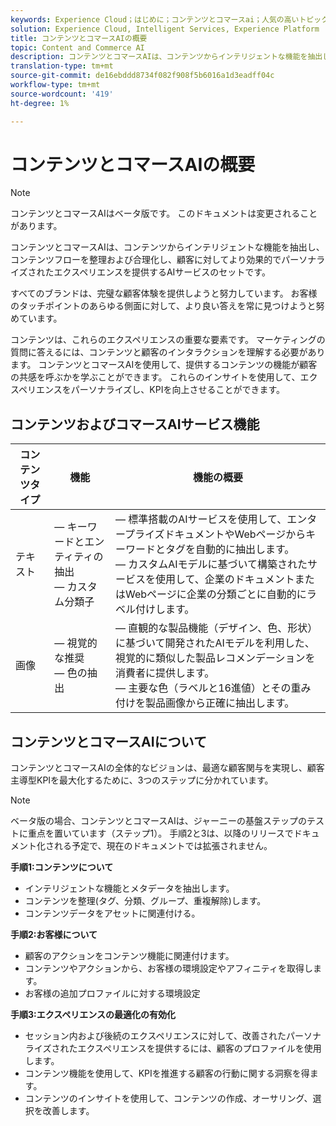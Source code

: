 ```yaml
---
keywords: Experience Cloud；はじめに；コンテンツとコマースai；人気の高いトピック；インテリジェントサービス；ccai
solution: Experience Cloud, Intelligent Services, Experience Platform
title: コンテンツとコマースAIの概要
topic: Content and Commerce AI
description: コンテンツとコマースAIは、コンテンツからインテリジェントな機能を抽出し、コンテンツの整理、合理化を行い、顧客に対して効果的でパーソナライズされたエクスペリエンスを提供するAIサービスのセットです。
translation-type: tm+mt
source-git-commit: de16ebddd8734f082f908f5b6016a1d3eadff04c
workflow-type: tm+mt
source-wordcount: '419'
ht-degree: 1%

---
```



# コンテンツとコマースAIの概要

>[!NOTE]
>
>コンテンツとコマースAIはベータ版です。 このドキュメントは変更されることがあります。

コンテンツとコマースAIは、コンテンツからインテリジェントな機能を抽出し、コンテンツフローを整理および合理化し、顧客に対してより効果的でパーソナライズされたエクスペリエンスを提供するAIサービスのセットです。

すべてのブランドは、完璧な顧客体験を提供しようと努力しています。 お客様のタッチポイントのあらゆる側面に対して、より良い答えを常に見つけようと努めています。

コンテンツは、これらのエクスペリエンスの重要な要素です。 マーケティングの質問に答えるには、コンテンツと顧客のインタラクションを理解する必要があります。 コンテンツとコマースAIを使用して、提供するコンテンツの機能が顧客の共感を呼ぶかを学ぶことができます。 これらのインサイトを使用して、エクスペリエンスをパーソナライズし、KPIを向上させることができます。

## コンテンツおよびコマースAIサービス機能

| コンテンツタイプ | 機能 | 機能の概要 |
| --- | --- | --- |
| テキスト |  — キーワードとエンティティの抽出<br> — カスタム分類子 |  — 標準搭載のAIサービスを使用して、エンタープライズドキュメントやWebページからキーワードとタグを自動的に抽出します。 <br>  — カスタムAIモデルに基づいて構築されたサービスを使用して、企業のドキュメントまたはWebページに企業の分類ごとに自動的にラベル付けします。 |
| 画像 |  — 視覚的な推奨<br> — 色の抽出 |  — 直観的な製品機能（デザイン、色、形状）に基づいて開発されたAIモデルを利用した、視覚的に類似した製品レコメンデーションを消費者に提供します。 <br>  — 主要な色（ラベルと16進値）とその重み付けを製品画像から正確に抽出します。 |

## コンテンツとコマースAIについて

コンテンツとコマースAIの全体的なビジョンは、最適な顧客関与を実現し、顧客主導型KPIを最大化するために、3つのステップに分かれています。

>[!NOTE]
>
>ベータ版の場合、コンテンツとコマースAIは、ジャーニーの基盤ステップのテストに重点を置いています（ステップ1）。 手順2と3は、以降のリリースでドキュメント化される予定で、現在のドキュメントでは拡張されません。

**手順1:コンテンツについて**
- インテリジェントな機能とメタデータを抽出します。
- コンテンツを整理(タグ、分類、グループ、重複解除)します。
- コンテンツデータをアセットに関連付ける。

**手順2:お客様について**
- 顧客のアクションをコンテンツ機能に関連付けます。
- コンテンツやアクションから、お客様の環境設定やアフィニティを取得します。
- お客様の追加プロファイルに対する環境設定

**手順3:エクスペリエンスの最適化の有効化**
- セッション内および後続のエクスペリエンスに対して、改善されたパーソナライズされたエクスペリエンスを提供するには、顧客のプロファイルを使用します。
- コンテンツ機能を使用して、KPIを推進する顧客の行動に関する洞察を得ます。
- コンテンツのインサイトを使用して、コンテンツの作成、オーサリング、選択を改善します。

